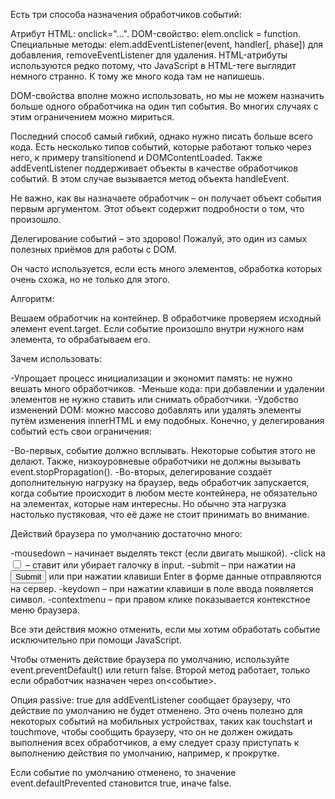 Есть три способа назначения обработчиков событий:

Атрибут HTML: onclick="...".
DOM-свойство: elem.onclick = function.
Специальные методы: elem.addEventListener(event, handler[, phase]) для добавления, removeEventListener для удаления.
HTML-атрибуты используются редко потому, что JavaScript в HTML-теге выглядит немного странно. К тому же много кода там не напишешь.

DOM-свойства вполне можно использовать, но мы не можем назначить больше одного обработчика на один тип события. Во многих случаях с этим ограничением можно мириться.

Последний способ самый гибкий, однако нужно писать больше всего кода. Есть несколько типов событий, которые работают только через него, к примеру transitionend и DOMContentLoaded. Также addEventListener поддерживает объекты в качестве обработчиков событий. В этом случае вызывается метод объекта handleEvent.

Не важно, как вы назначаете обработчик – он получает объект события первым аргументом. Этот объект содержит подробности о том, что произошло.





Делегирование событий – это здорово! Пожалуй, это один из самых полезных приёмов для работы с DOM.

Он часто используется, если есть много элементов, обработка которых очень схожа, но не только для этого.

Алгоритм:

Вешаем обработчик на контейнер.
В обработчике проверяем исходный элемент event.target.
Если событие произошло внутри нужного нам элемента, то обрабатываем его.


Зачем использовать:

-Упрощает процесс инициализации и экономит память: не нужно вешать много обработчиков.
-Меньше кода: при добавлении и удалении элементов не нужно ставить или снимать обработчики.
-Удобство изменений DOM: можно массово добавлять или удалять элементы путём изменения innerHTML и ему подобных.
Конечно, у делегирования событий есть свои ограничения:

-Во-первых, событие должно всплывать. Некоторые события этого не делают. Также, низкоуровневые обработчики не должны вызывать event.stopPropagation().
-Во-вторых, делегирование создаёт дополнительную нагрузку на браузер, ведь обработчик запускается, когда событие происходит в любом месте контейнера, не обязательно на элементах, которые нам интересны. Но обычно эта нагрузка настолько пустяковая, что её даже не стоит принимать во внимание.





Действий браузера по умолчанию достаточно много:

-mousedown – начинает выделять текст (если двигать мышкой).
-click на <input type="checkbox"> – ставит или убирает галочку в input.
-submit – при нажатии на <input type="submit"> или при нажатии клавиши Enter в форме данные отправляются на сервер.
-keydown – при нажатии клавиши в поле ввода появляется символ.
-contextmenu – при правом клике показывается контекстное меню браузера.

Все эти действия можно отменить, если мы хотим обработать событие исключительно при помощи JavaScript.

Чтобы отменить действие браузера по умолчанию, используйте event.preventDefault() или return false. Второй метод работает, только если обработчик назначен через on<событие>.

Опция passive: true для addEventListener сообщает браузеру, что действие по умолчанию не будет отменено. Это очень полезно для некоторых событий на мобильных устройствах, таких как touchstart и touchmove, чтобы сообщить браузеру, что он не должен ожидать выполнения всех обработчиков, а ему следует сразу приступать к выполнению действия по умолчанию, например, к прокрутке.

Если событие по умолчанию отменено, то значение event.defaultPrevented становится true, иначе false.